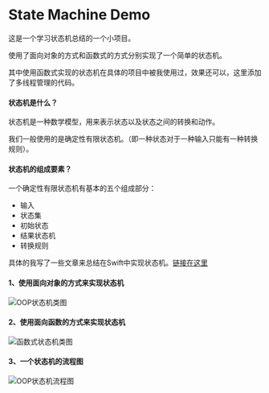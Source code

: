 # State Machine Demo

这是一个学习状态机总结的一个小项目。

使用了面向对象的方式和函数式的方式分别实现了一个简单的状态机。

其中使用函数式实现的状态机在具体的项目中被我使用过，效果还可以，这里添加了多线程管理的代码。


#### 状态机是什么？
状态机是一种数学模型，用来表示状态以及状态之间的转换和动作。

我们一般使用的是确定性有限状态机。（即一种状态对于一种输入只能有一种转换规则）。


#### 状态机的组成要素？

一个确定性有限状态机有基本的五个组成部分：
- 输入
- 状态集
- 初始状态
- 结果状态机
- 转换规则

具体的我写了一些文章来总结在Swift中实现状态机。[链接在这里](https://juejin.cn/post/7011430610942033956#heading-8)
 
#### 1、使用面向对象的方式来实现状态机

![OOP状态机类图](https://user-images.githubusercontent.com/34939593/137427931-508b1086-761e-40f3-bf4a-4b40d9849010.png)


#### 2、使用面向函数的方式来实现状态机

![函数式状态机类图](https://user-images.githubusercontent.com/34939593/137701777-fbb814d7-56a1-4f8c-a3f5-d091e333d6f3.png)

#### 3、一个状态机的流程图
![OOP状态机流程图](https://user-images.githubusercontent.com/34939593/137432120-a9ebb4b1-caa4-4df9-aca5-2554b4b5674f.png)

